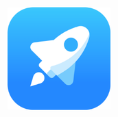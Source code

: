 <p align="center">
  <br>
  <img width="240" src="./assets/tapps.png" alt="logo of telegram web apps">
  <br>
  <br>
</p>


